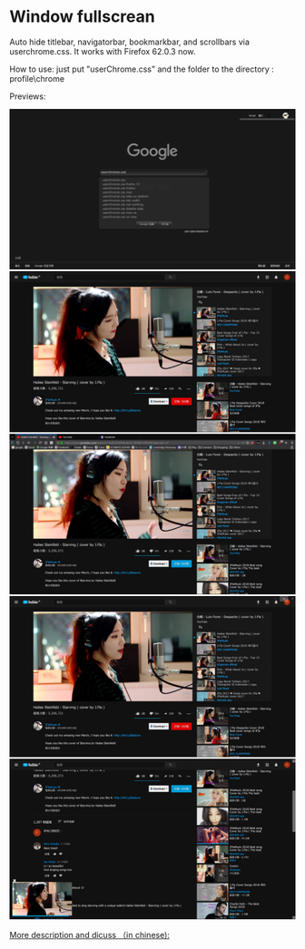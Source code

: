 # Window fullscrean 

Auto hide titlebar, navigatorbar, bookmarkbar, and scrollbars via userchrome.css.
It works with Firefox 62.0.3 now.

How to use: just put "userChrome.css" and the folder to the directory : profile\chrome

Previews:

![1](Preview/windowfullscreen.png "windowfullscreen")
![2](Preview/windowfullscreen2.jpg "windowfullscreen")
![3](Preview/navigatorbar.jpg "navigatorbar")
![4](Preview/titlebar.jpg "titlebar right-top")
![5](Preview/scroll.png "custom scrolls")



[More description and dicuss （in chinese):](https://www.ptt.cc/bbs/Browsers/M.1515375100.A.3ED.html "ptt discuss")
